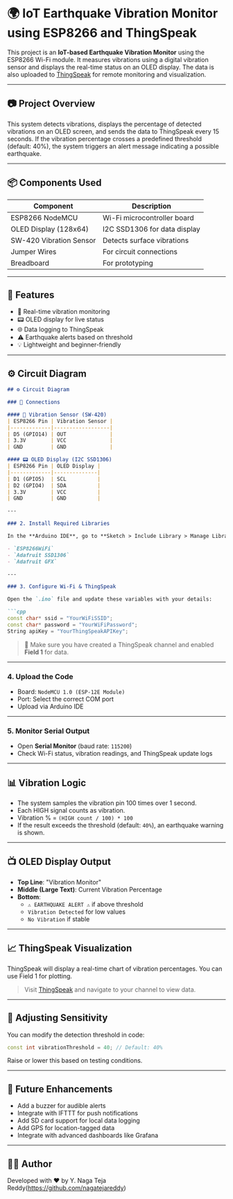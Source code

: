 # 🌍 IoT Earthquake Vibration Monitor using ESP8266 and ThingSpeak

This project is an **IoT-based Earthquake Vibration Monitor** using the ESP8266 Wi-Fi module. It measures vibrations using a digital vibration sensor and displays the real-time status on an OLED display. The data is also uploaded to [ThingSpeak](https://thingspeak.com/) for remote monitoring and visualization.

---

## 📷 Project Overview

This system detects vibrations, displays the percentage of detected vibrations on an OLED screen, and sends the data to ThingSpeak every 15 seconds. If the vibration percentage crosses a predefined threshold (default: 40%), the system triggers an alert message indicating a possible earthquake.

---

## 📦 Components Used

| Component               | Description                        |
|-------------------------|------------------------------------|
| ESP8266 NodeMCU         | Wi-Fi microcontroller board        |
| OLED Display (128x64)   | I2C SSD1306 for data display       |
| SW-420 Vibration Sensor| Detects surface vibrations         |
| Jumper Wires            | For circuit connections            |
| Breadboard              | For prototyping                    |

---

## 🔧 Features

- 🧠 Real-time vibration monitoring
- 📟 OLED display for live status
- 🌐 Data logging to ThingSpeak
- ⚠ Earthquake alerts based on threshold
- 💡 Lightweight and beginner-friendly

---

## ⚙️ Circuit Diagram


```markdown
## ⚙️ Circuit Diagram

### 🧭 Connections

#### 🔌 Vibration Sensor (SW-420)
| ESP8266 Pin | Vibration Sensor |
|-------------|------------------|
| D5 (GPIO14) | OUT              |
| 3.3V        | VCC              |
| GND         | GND              |

#### 📟 OLED Display (I2C SSD1306)
| ESP8266 Pin | OLED Display |
|-------------|--------------|
| D1 (GPIO5)  | SCL          |
| D2 (GPIO4)  | SDA          |
| 3.3V        | VCC          |
| GND         | GND          |

---

### 2. Install Required Libraries

In the **Arduino IDE**, go to **Sketch > Include Library > Manage Libraries** and install the following:

- `ESP8266WiFi`
- `Adafruit SSD1306`
- `Adafruit GFX`

---

### 3. Configure Wi-Fi & ThingSpeak

Open the `.ino` file and update these variables with your details:

```cpp
const char* ssid = "YourWiFiSSID";
const char* password = "YourWiFiPassword";
String apiKey = "YourThingSpeakAPIKey";
```

> 📝 Make sure you have created a ThingSpeak channel and enabled **Field 1** for data.

---

### 4. Upload the Code

- Board: `NodeMCU 1.0 (ESP-12E Module)`
- Port: Select the correct COM port
- Upload via Arduino IDE

---

### 5. Monitor Serial Output

- Open **Serial Monitor** (baud rate: `115200`)
- Check Wi-Fi status, vibration readings, and ThingSpeak update logs

---

## 📊 Vibration Logic

- The system samples the vibration pin 100 times over 1 second.
- Each HIGH signal counts as vibration.
- Vibration % = `(HIGH count / 100) * 100`
- If the result exceeds the threshold (default: `40%`), an earthquake warning is shown.

---

## 📺 OLED Display Output

- **Top Line**: "Vibration Monitor"
- **Middle (Large Text)**: Current Vibration Percentage
- **Bottom**:
  - `⚠ EARTHQUAKE ALERT ⚠` if above threshold
  - `Vibration Detected` for low values
  - `No Vibration` if stable

---

## 📈 ThingSpeak Visualization

ThingSpeak will display a real-time chart of vibration percentages. You can use Field 1 for plotting.

> Visit [ThingSpeak](https://thingspeak.com/) and navigate to your channel to view data.

---

## 🧪 Adjusting Sensitivity

You can modify the detection threshold in code:

```cpp
const int vibrationThreshold = 40; // Default: 40%
```

Raise or lower this based on testing conditions.

---

## 🚀 Future Enhancements

- Add a buzzer for audible alerts
- Integrate with IFTTT for push notifications
- Add SD card support for local data logging
- Add GPS for location-tagged data
- Integrate with advanced dashboards like Grafana

---

## 🙋‍♂️ Author

Developed with ❤️ by Y. Naga Teja Reddy(https://github.com/nagatejareddy)  

```
